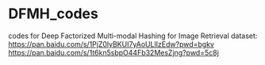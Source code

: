# DFMH_codes
codes for Deep Factorized Multi-modal Hashing for Image Retrieval
dataset:
https://pan.baidu.com/s/1PjZ0lyBKUI7yAoULlIzEdw?pwd=bgkv
https://pan.baidu.com/s/1t6kn5sbpO44Fb32MesZjng?pwd=5c8j
